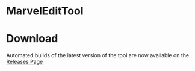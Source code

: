 # MarvelEditTool

# Download
Automated builds of the latest version of the tool are now available on the [Releases Page](https://github.com/darKaz3/MarvelEditTool/releases)
